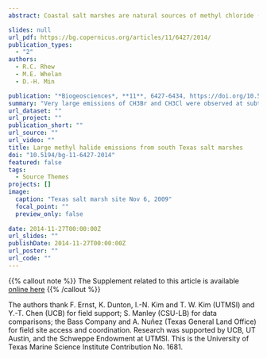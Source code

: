 ```yaml
---
abstract: Coastal salt marshes are natural sources of methyl chloride (CH3Cl) and methyl bromide (CH3Br) to the atmosphere, but measured emission rates vary widely by geography. Here we report large methyl halide fluxes from subtropical salt marshes of south Texas. Sites with the halophytic plant, Batis maritima, emitted methyl halides at rates that are orders of magnitude greater than sites containing other vascular plants or macroalgae. B. maritima emissions were generally highest at midday; however, diurnal variability was more pronounced for CH3Br than CH3Cl, and surprisingly high nighttime CH3Cl fluxes were observed in July. Seasonal and intra-site variability were large, even taking into account biomass differences. Overall, these subtropical salt marsh sites show much higher emission rates than temperate salt marshes at similar times of the year, supporting the contention that low-latitude salt marshes are significant sources of CH3Cl and CH3Br.

slides: null
url_pdf: https://bg.copernicus.org/articles/11/6427/2014/
publication_types:
  - "2"
authors:
  - R.C. Rhew
  - M.E. Whelan
  - D.-H. Min

publication: "*Biogeosciences*, **11**, 6427-6434, https://doi.org/10.5194/bg-11-6427-2014"
summary: "Very large emissions of CH3Br and CH3Cl were observed at subtropical salt marsh sites in south Texas, largely associated with Batis maritima.  Surprisingly large nighttime emissions were observed."
url_dataset: ""
url_project: ""
publication_short: ""
url_source: ""
url_video: ""
title: Large methyl halide emissions from south Texas salt marshes
doi: "10.5194/bg-11-6427-2014"
featured: false
tags:
  - Source Themes
projects: []
image:
  caption: "Texas salt marsh site Nov 6, 2009"
  focal_point: ""
  preview_only: false  
  
date: 2014-11-27T00:00:00Z  
url_slides: ""
publishDate: 2014-11-27T00:00:00Z
url_poster: ""
url_code: ""
---
```


{{% callout note %}}
The Supplement related to this article is available [online here](https://bg.copernicus.org/articles/11/6427/2014/bg-11-6427-2014-supplement.pdf)
{{% /callout %}}

The authors thank F. Ernst, K. Dunton, I.-N. Kim and T. W. Kim (UTMSI) and Y.-T. Chen (UCB) for field support; S. Manley (CSU-LB) for data comparisons; the Bass Company and A. Nuñez (Texas General Land Office) for field site access and coordination. Research was supported by UCB, UT Austin, and the Schweppe Endowment at UTMSI. This is the University of Texas Marine Science Institute Contribution No. 1681.
